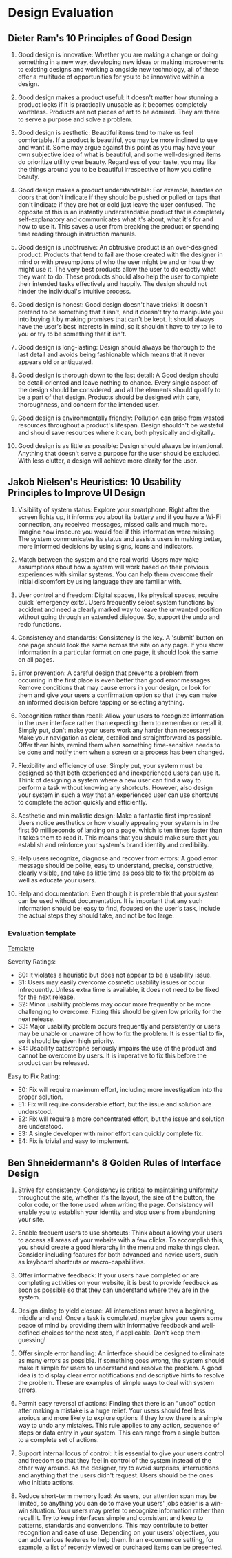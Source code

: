 # Design Evaluation

## Dieter Ram's 10 Principles of Good Design
1. Good design is innovative: Whether you are making a change or doing something in a new way, developing new ideas or making improvements to existing designs and working alongside new technology, all of these offer a multitude of opportunities for you to be innovative within a design.

2. Good design makes a product useful: It doesn't matter how stunning a product looks if it is practically unusable as it becomes completely worthless. Products are not pieces of art to be admired. They are there to serve a purpose and solve a problem.

3. Good design is aesthetic: Beautiful items tend to make us feel comfortable. If a product is beautiful, you may be more inclined to use and want it. Some may argue against this point as you may have your own subjective idea of what is beautiful, and some well-designed items do prioritize utility over beauty. Regardless of your taste, you may like the things around you to be beautiful irrespective of how you define beauty.

4. Good design makes a product understandable: For example, handles on doors that don't indicate if they should be pushed or pulled or taps that don't indicate if they are hot or cold just leave the user confused. The opposite of this is an instantly understandable product that is completely self-explanatory and communicates what it's about, what it's for and how to use it. This saves a user from breaking the product or spending time reading through instruction manuals.

5. Good design is unobtrusive: An obtrusive product is an over-designed product. Products that tend to fail are those created with the designer in mind or with presumptions of who the user might be and or how they might use it. The very best products allow the user to do exactly what they want to do. These products should also help the user to complete their intended tasks effectively and happily. The design should not hinder the individual's intuitive process.

6. Good design is honest: Good design doesn't have tricks! It doesn't pretend to be something that it isn't, and it doesn't try to manipulate you into buying it by making promises that can't be kept. It should always have the user's best interests in mind, so it shouldn't have to try to lie to you or try to be something that it isn't.

7. Good design is long-lasting: Design should always be thorough to the last detail and avoids being fashionable which means that it never appears old or antiquated.

8. Good design is thorough down to the last detail: A Good design should be detail-oriented and leave nothing to chance. Every single aspect of the design should be considered, and all the elements should qualify to be a part of that design. Products should be designed with care, thoroughness, and concern for the intended user.

9. Good design is environmentally friendly: Pollution can arise from wasted resources throughout a product's lifespan. Design shouldn't be wasteful and should save resources where it can, both physically and digitally.

19. Good design is as little as possible: Design should always be intentional. Anything that doesn't serve a purpose for the user should be excluded. With less clutter, a design will achieve more clarity for the user.

## Jakob Nielsen's Heuristics: 10 Usability Principles to Improve UI Design

1. Visibility of system status: Explore your smartphone. Right after the screen lights up, it informs you about its battery and if you have a Wi-Fi connection, any received messages, missed calls and much more. Imagine how insecure you would feel if this information were missing. The system communicates its status and assists users in making better, more informed decisions by using signs, icons and indicators.

2. Match between the system and the real world: Users may make assumptions about how a system will work based on their previous experiences with similar systems. You can help them overcome their initial discomfort by using language they are familiar with.

3. User control and freedom: Digital spaces, like physical spaces, require quick 'emergency exits'. Users frequently select system functions by accident and need a clearly marked way to leave the unwanted position without going through an extended dialogue. So, support the undo and redo functions.

4. Consistency and standards: Consistency is the key. A 'submit' button on one page should look the same across the site on any page. If you show information in a particular format on one page, it should look the same on all pages.

5. Error prevention: A careful design that prevents a problem from occurring in the first place is even better than good error messages. Remove conditions that may cause errors in your design, or look for them and give your users a confirmation option so that they can make an informed decision before tapping or selecting anything.

6. Recognition rather than recall: Allow your users to recognize information in the user interface rather than expecting them to remember or recall it. Simply put, don't make your users work any harder than necessary! Make your navigation as clear, detailed and straightforward as possible. Offer them hints, remind them when something time-sensitive needs to be done and notify them when a screen or a process has been changed.

7. Flexibility and efficiency of use: Simply put, your system must be designed so that both experienced and inexperienced users can use it. Think of designing a system where a new user can find a way to perform a task without knowing any shortcuts. However, also design your system in such a way that an experienced user can use shortcuts to complete the action quickly and efficiently.

8. Aesthetic and minimalistic design: Make a fantastic first impression! Users notice aesthetics or how visually appealing your system is in the first 50 milliseconds of landing on a page, which is ten times faster than it takes them to read it. This means that you should make sure that you establish and reinforce your system's brand identity and credibility.

9. Help users recognize, diagnose and recover from errors: A good error message should be polite, easy to understand, precise, constructive, clearly visible, and take as little time as possible to fix the problem as well as educate your users.

10. Help and documentation: Even though it is preferable that your system can be used without documentation. It is important that any such information should be: easy to find, focused on the user's task, include the actual steps they should take, and not be too large.

### Evaluation template
[Template](./N10-Heuristics-Template.xlsx)

Severity Ratings:
* S0: It violates a heuristic but does not appear to be a usability issue.
* S1: Users may easily overcome cosmetic usability issues or occur infrequently. Unless extra time is available, it does not need to be fixed for the next release.
* S2: Minor usability problems may occur more frequently or be more challenging to overcome. Fixing this should be given low priority for the next release.
* S3: Major usability problem occurs frequently and persistently or users may be unable or unaware of how to fix the problem. It is essential to fix, so it should be given high priority.
* S4: Usability catastrophe seriously impairs the use of the product and cannot be overcome by users. It is imperative to fix this before the product can be released.

Easy to Fix Rating:
* E0: Fix will require maximum effort, including more investigation into the proper solution.
* E1: Fix will require considerable effort, but the issue and solution are understood.
* E2: Fix will require a more concentrated effort, but the issue and solution are understood.
* E3: A single developer with minor effort can quickly complete fix.
* E4: Fix is trivial and easy to implement.


## Ben Shneidermann's 8 Golden Rules of Interface Design

1. Strive for consistency: Consistency is critical to maintaining uniformity throughout the site, whether it's the layout, the size of the button, the color code, or the tone used when writing the page. Consistency will enable you to establish your identity and stop users from abandoning your site.

2. Enable frequent users to use shortcuts: Think about allowing your users to access all areas of your website with a few clicks. To accomplish this, you should create a good hierarchy in the menu and make things clear. Consider including features for both advanced and novice users, such as keyboard shortcuts or macro-capabilities.

3. Offer informative feedback: If your users have completed or are completing activities on your website, it is best to provide feedback as soon as possible so that they can understand where they are in the system.

4. Design dialog to yield closure: All interactions must have a beginning, middle and end. Once a task is completed, maybe give your users some peace of mind by providing them with informative feedback and well-defined choices for the next step, if applicable. Don't keep them guessing!

5. Offer simple error handling: An interface should be designed to eliminate as many errors as possible. If something goes wrong, the system should make it simple for users to understand and resolve the problem. A good idea is to display clear error notifications and descriptive hints to resolve the problem. These are examples of simple ways to deal with system errors.

6. Permit easy reversal of actions: Finding that there is an "undo" option after making a mistake is a huge relief. Your users should feel less anxious and more likely to explore options if they know there is a simple way to undo any mistakes. This rule applies to any action, sequence of steps or data entry in your system. This can range from a single button to a complete set of actions.

7. Support internal locus of control: It is essential to give your users control and freedom so that they feel in control of the system instead of the other way around. As the designer, try to avoid surprises, interruptions and anything that the users didn't request. Users should be the ones who initiate actions.

8. Reduce short-term memory load: As users, our attention span may be limited, so anything you can do to make your users' jobs easier is a win-win situation. Your users may prefer to recognize information rather than recall it. Try to keep interfaces simple and consistent and keep to patterns, standards and conventions. This may contribute to better recognition and ease of use. Depending on your users' objectives, you can add various features to help them. In an e-commerce setting, for example, a list of recently viewed or purchased items can be presented.
